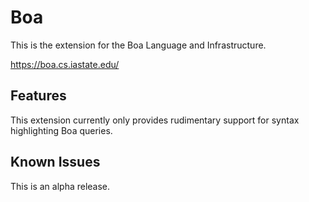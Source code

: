 # Boa

This is the extension for the Boa Language and Infrastructure.

https://boa.cs.iastate.edu/

## Features

This extension currently only provides rudimentary support for syntax highlighting Boa queries.

## Known Issues

This is an alpha release.
